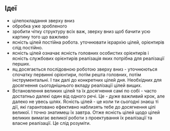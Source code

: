 ## Ідеї
* цілепокладання зверху вниз
* обробка уже зробленого
* зробити чітку структуру всіх важ, зверху вниз щоб бачити усю картину того що важливо
* ясність цілей постійна робота. уточнювати ієрархію цілей, орієнтирів слід постійно.
* ясність цілей означає ясність головних особистих орієнтирів і ясність службових орієнтирів реалізація яких потрібна для реалізації перших.
* яц досягається послідовною роботою зверху вниз - уточнюються спочатку первинні орієнтири, потім решта головних, потім інструментальні. І так далі до конкретних цілей дня. Необхідних для досягнення сьогоднішнього вкладу реалізації цілей вищих.
* Встановлення великих цілей та їх досягнення самі по собі - часто достатньо далекі один від одного речі. Це - дуже важливий крок, але далеко не увесь шлях. Ясність цілей - це коли ти сьогодні знаєш ті дії, які гарантовано ефективно наблизять тебе до досягнення цілі великої. І точно знатимеш їх завтра. Отже ясність цілей щодо цілей великих вимагає великої роботи з проектування їх реалізації та власне реалізації. Це слід розуміти.
